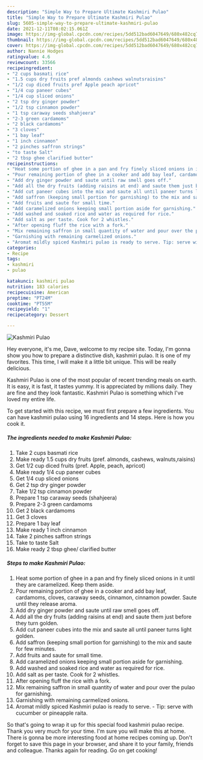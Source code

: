 ```yaml
---
description: "Simple Way to Prepare Ultimate Kashmiri Pulao"
title: "Simple Way to Prepare Ultimate Kashmiri Pulao"
slug: 5605-simple-way-to-prepare-ultimate-kashmiri-pulao
date: 2021-12-11T08:02:15.061Z
image: https://img-global.cpcdn.com/recipes/5dd512bad6047649/680x482cq70/kashmiri-pulao-recipe-main-photo.jpg
thumbnail: https://img-global.cpcdn.com/recipes/5dd512bad6047649/680x482cq70/kashmiri-pulao-recipe-main-photo.jpg
cover: https://img-global.cpcdn.com/recipes/5dd512bad6047649/680x482cq70/kashmiri-pulao-recipe-main-photo.jpg
author: Nannie Hodges
ratingvalue: 4.6
reviewcount: 33566
recipeingredient:
- "2 cups basmati rice"
- "1.5 cups dry fruits pref almonds cashews walnutsraisins"
- "1/2 cup diced fruits pref Apple peach apricot"
- "1/4 cup paneer cubes"
- "1/4 cup sliced onions"
- "2 tsp dry ginger powder"
- "1/2 tsp cinnamon powder"
- "1 tsp caraway seeds shahjeera"
- "2-3 green cardamoms"
- "2 black cardamoms"
- "3 cloves"
- "1 bay leaf"
- "1 inch cinnamon"
- "2 pinches saffron strings"
- "to taste Salt"
- "2 tbsp ghee clarified butter"
recipeinstructions:
- "Heat some portion of ghee in a pan and fry finely sliced onions in it until they are caramelized. Keep them aside."
- "Pour remaining portion of ghee in a cooker and add bay leaf, cardamoms, cloves, caraway seeds, cinnamon, cinnamon powder. Saute until they release aroma."
- "Add dry ginger powder and saute until raw smell goes off."
- "Add all the dry fruits (adding raisins at end) and saute them just before they turn golden."
- "Add cut paneer cubes into the mix and saute all until paneer turns light golden."
- "Add saffron (keeping small portion for garnishing) to the mix and saute for few minutes."
- "Add fruits and saute for small time."
- "Add caramelized onions keeping small portion aside for garnishing."
- "Add washed and soaked rice and water as required for rice."
- "Add salt as per taste. Cook for 2 whistles."
- "After opening fluff the rice with a fork."
- "Mix remaining saffron in small quantity of water and pour over the pulao for garnishing."
- "Garnishing with remaining carmelized onions."
- "Aromat mildly spiced Kashmiri pulao is ready to serve. Tip: serve with cucumber or pineapple raita."
categories:
- Recipe
tags:
- kashmiri
- pulao

katakunci: kashmiri pulao 
nutrition: 183 calories
recipecuisine: American
preptime: "PT24M"
cooktime: "PT55M"
recipeyield: "1"
recipecategory: Dessert

---
```



![Kashmiri Pulao](https://img-global.cpcdn.com/recipes/5dd512bad6047649/680x482cq70/kashmiri-pulao-recipe-main-photo.jpg)

Hey everyone, it's me, Dave, welcome to my recipe site. Today, I'm gonna show you how to prepare a distinctive dish, kashmiri pulao. It is one of my favorites. This time, I will make it a little bit unique. This will be really delicious.



Kashmiri Pulao is one of the most popular of recent trending meals on earth. It is easy, it is fast, it tastes yummy. It is appreciated by millions daily. They are fine and they look fantastic. Kashmiri Pulao is something which I've loved my entire life.


To get started with this recipe, we must first prepare a few ingredients. You can have kashmiri pulao using 16 ingredients and 14 steps. Here is how you cook it.

<!--inarticleads1-->

##### The ingredients needed to make Kashmiri Pulao:

1. Take 2 cups basmati rice
1. Make ready 1.5 cups dry fruits (pref. almonds, cashews, walnuts,raisins)
1. Get 1/2 cup diced fruits (pref. Apple, peach, apricot)
1. Make ready 1/4 cup paneer cubes
1. Get 1/4 cup sliced onions
1. Get 2 tsp dry ginger powder
1. Take 1/2 tsp cinnamon powder
1. Prepare 1 tsp caraway seeds (shahjeera)
1. Prepare 2-3 green cardamoms
1. Get 2 black cardamoms
1. Get 3 cloves
1. Prepare 1 bay leaf
1. Make ready 1 inch cinnamon
1. Take 2 pinches saffron strings
1. Take to taste Salt
1. Make ready 2 tbsp ghee/ clarified butter




<!--inarticleads2-->

##### Steps to make Kashmiri Pulao:

1. Heat some portion of ghee in a pan and fry finely sliced onions in it until they are caramelized. Keep them aside.
1. Pour remaining portion of ghee in a cooker and add bay leaf, cardamoms, cloves, caraway seeds, cinnamon, cinnamon powder. Saute until they release aroma.
1. Add dry ginger powder and saute until raw smell goes off.
1. Add all the dry fruits (adding raisins at end) and saute them just before they turn golden.
1. Add cut paneer cubes into the mix and saute all until paneer turns light golden.
1. Add saffron (keeping small portion for garnishing) to the mix and saute for few minutes.
1. Add fruits and saute for small time.
1. Add caramelized onions keeping small portion aside for garnishing.
1. Add washed and soaked rice and water as required for rice.
1. Add salt as per taste. Cook for 2 whistles.
1. After opening fluff the rice with a fork.
1. Mix remaining saffron in small quantity of water and pour over the pulao for garnishing.
1. Garnishing with remaining carmelized onions.
1. Aromat mildly spiced Kashmiri pulao is ready to serve. - Tip: serve with cucumber or pineapple raita.




So that's going to wrap it up for this special food kashmiri pulao recipe. Thank you very much for your time. I'm sure you will make this at home. There is gonna be more interesting food at home recipes coming up. Don't forget to save this page in your browser, and share it to your family, friends and colleague. Thanks again for reading. Go on get cooking!
